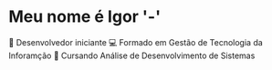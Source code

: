 <h1> Meu nome é Igor '-' </h1>

<p> 
🎯 Desenvolvedor iniciante
💻 Formado em Gestão de Tecnologia da Inforamção
🌱 Cursando Análise de Desenvolvimento de Sistemas
</p>

